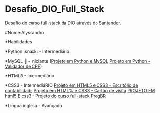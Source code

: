 # Desafio_DIO_Full_Stack
Desafio do curso full-stack da DIO através do Santander.

#Nome:Alyssandro

*Habilidades    

   *Python :snack: - Intermediário

   *MySQL :game_die: - Iniciante
([Projeto em Python e MySQL](https://github.com/Alyssandro1771415/Python_TECHDATA)
[Projeto em Python - Validador de CPF](https://github.com/Alyssandro1771415/Validador_de_CPF))

   *HTML5 - Intermediário

   *CSS3 - IntermediáRIO
   [Projeto em HTML5 e CSS3 - Escritório de contabilidade](https://github.com/Alyssandro1771415/LandingPage-EscritorioContabil)
   [Projeto em HTML% e CSS3 - Cartão de visita](https://github.com/Alyssandro1771415/Cart-o_de_visita_web)
   [PROJETO EM html5 E css3 - Projeto do curso full-stack ProgBR](https://github.com/Alyssandro1771415/LandingPage_CursoFullstackProgBR)

   *Lingua inglesa - Avançado

